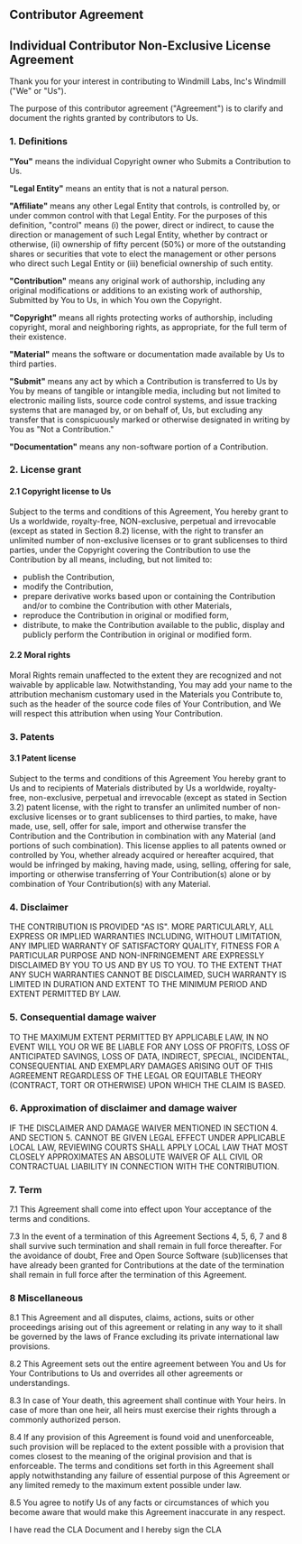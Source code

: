 ## Contributor Agreement

## Individual Contributor Non-Exclusive License Agreement

Thank you for your interest in contributing to Windmill Labs, Inc's Windmill
("We" or "Us").

The purpose of this contributor agreement ("Agreement") is to clarify and
document the rights granted by contributors to Us.

### 1\. Definitions

**"You"** means the individual Copyright owner who Submits a Contribution to Us.

**"Legal Entity"** means an entity that is not a natural person.

**"Affiliate"** means any other Legal Entity that controls, is controlled by, or
under common control with that Legal Entity. For the purposes of this
definition, "control" means (i) the power, direct or indirect, to cause the
direction or management of such Legal Entity, whether by contract or otherwise,
(ii) ownership of fifty percent (50%) or more of the outstanding shares or
securities that vote to elect the management or other persons who direct such
Legal Entity or (iii) beneficial ownership of such entity.

**"Contribution"** means any original work of authorship, including any original
modifications or additions to an existing work of authorship, Submitted by You
to Us, in which You own the Copyright.

**"Copyright"** means all rights protecting works of authorship, including
copyright, moral and neighboring rights, as appropriate, for the full term of
their existence.

**"Material"** means the software or documentation made available by Us to third
parties.

**"Submit"** means any act by which a Contribution is transferred to Us by You
by means of tangible or intangible media, including but not limited to
electronic mailing lists, source code control systems, and issue tracking
systems that are managed by, or on behalf of, Us, but excluding any transfer
that is conspicuously marked or otherwise designated in writing by You as "Not a
Contribution."

**"Documentation"** means any non-software portion of a Contribution.

### 2\. License grant

#### 2.1 Copyright license to Us

Subject to the terms and conditions of this Agreement, You hereby grant to Us a
worldwide, royalty-free, NON-exclusive, perpetual and irrevocable (except as
stated in Section 8.2) license, with the right to transfer an unlimited number
of non-exclusive licenses or to grant sublicenses to third parties, under the
Copyright covering the Contribution to use the Contribution by all means,
including, but not limited to:

- publish the Contribution,
- modify the Contribution,
- prepare derivative works based upon or containing the Contribution and/or to
  combine the Contribution with other Materials,
- reproduce the Contribution in original or modified form,
- distribute, to make the Contribution available to the public, display and
  publicly perform the Contribution in original or modified form.

#### 2.2 Moral rights

Moral Rights remain unaffected to the extent they are recognized and not
waivable by applicable law. Notwithstanding, You may add your name to the
attribution mechanism customary used in the Materials you Contribute to, such as
the header of the source code files of Your Contribution, and We will respect
this attribution when using Your Contribution.

### 3\. Patents

#### 3.1 Patent license

Subject to the terms and conditions of this Agreement You hereby grant to Us and
to recipients of Materials distributed by Us a worldwide, royalty-free,
non-exclusive, perpetual and irrevocable (except as stated in Section 3.2)
patent license, with the right to transfer an unlimited number of non-exclusive
licenses or to grant sublicenses to third parties, to make, have made, use,
sell, offer for sale, import and otherwise transfer the Contribution and the
Contribution in combination with any Material (and portions of such
combination). This license applies to all patents owned or controlled by You,
whether already acquired or hereafter acquired, that would be infringed by
making, having made, using, selling, offering for sale, importing or otherwise
transferring of Your Contribution(s) alone or by combination of Your
Contribution(s) with any Material.

### 4. Disclaimer

THE CONTRIBUTION IS PROVIDED "AS IS". MORE PARTICULARLY, ALL EXPRESS OR IMPLIED
WARRANTIES INCLUDING, WITHOUT LIMITATION, ANY IMPLIED WARRANTY OF SATISFACTORY
QUALITY, FITNESS FOR A PARTICULAR PURPOSE AND NON-INFRINGEMENT ARE EXPRESSLY
DISCLAIMED BY YOU TO US AND BY US TO YOU. TO THE EXTENT THAT ANY SUCH WARRANTIES
CANNOT BE DISCLAIMED, SUCH WARRANTY IS LIMITED IN DURATION AND EXTENT TO THE
MINIMUM PERIOD AND EXTENT PERMITTED BY LAW.

### 5. Consequential damage waiver

TO THE MAXIMUM EXTENT PERMITTED BY APPLICABLE LAW, IN NO EVENT WILL YOU OR WE BE
LIABLE FOR ANY LOSS OF PROFITS, LOSS OF ANTICIPATED SAVINGS, LOSS OF DATA,
INDIRECT, SPECIAL, INCIDENTAL, CONSEQUENTIAL AND EXEMPLARY DAMAGES ARISING OUT
OF THIS AGREEMENT REGARDLESS OF THE LEGAL OR EQUITABLE THEORY (CONTRACT, TORT OR
OTHERWISE) UPON WHICH THE CLAIM IS BASED.

### 6. Approximation of disclaimer and damage waiver

IF THE DISCLAIMER AND DAMAGE WAIVER MENTIONED IN SECTION 4. AND SECTION 5.
CANNOT BE GIVEN LEGAL EFFECT UNDER APPLICABLE LOCAL LAW, REVIEWING COURTS SHALL
APPLY LOCAL LAW THAT MOST CLOSELY APPROXIMATES AN ABSOLUTE WAIVER OF ALL CIVIL
OR CONTRACTUAL LIABILITY IN CONNECTION WITH THE CONTRIBUTION.

### 7. Term

7.1 This Agreement shall come into effect upon Your acceptance of the terms and
conditions.

7.3 In the event of a termination of this Agreement Sections 4, 5, 6, 7 and 8
shall survive such termination and shall remain in full force thereafter. For
the avoidance of doubt, Free and Open Source Software (sub)licenses that have
already been granted for Contributions at the date of the termination shall
remain in full force after the termination of this Agreement.

### 8 Miscellaneous

8.1 This Agreement and all disputes, claims, actions, suits or other proceedings
arising out of this agreement or relating in any way to it shall be governed by
the laws of France excluding its private international law provisions.

8.2 This Agreement sets out the entire agreement between You and Us for Your
Contributions to Us and overrides all other agreements or understandings.

8.3 In case of Your death, this agreement shall continue with Your heirs. In
case of more than one heir, all heirs must exercise their rights through a
commonly authorized person.

8.4 If any provision of this Agreement is found void and unenforceable, such
provision will be replaced to the extent possible with a provision that comes
closest to the meaning of the original provision and that is enforceable. The
terms and conditions set forth in this Agreement shall apply notwithstanding any
failure of essential purpose of this Agreement or any limited remedy to the
maximum extent possible under law.

8.5 You agree to notify Us of any facts or circumstances of which you become
aware that would make this Agreement inaccurate in any respect.

I have read the CLA Document and I hereby sign the CLA